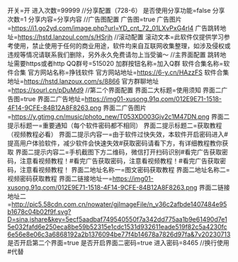 开关=开
进入次数=99999
//分享配置（728-6）
是否使用分享功能=false
分享次数=1
分享内容=分享内容
//广告图配置
广告图=true
广告图片=https://i1.go2yd.com/image.php?url=YD_cnt_72_01LXvPxG4rl4
广告跳转地址=https://hstd.lanzoul.com/s/HSrjh
//滚动配置
滚动文本=此软件仅提供学习参考使用，禁止使用于任何的商业用途，软件均来自互联网收集整理，如涉及侵权或违规等情况请联系我们删除，另外永久免费请勿上当受骗～
//主界面配置 跳转地址需要https或者http
QQ群号=515020
加群按钮名称=加入Q群
软件合集名称=软件合集
官方网站名称=挣钱软件
官方网站地址=https://6-y.cn/HAzzFS
软件合集地址=https://hstd.lanzoux.com/s/8866
官方群聊地址=https://sourl.cn/pDuMd9
//第二个界面配置
界面二大标题=使用须知
界面二广告图=true
界面二广告地址=https://img01-xusong.91q.com/012E9E71-1518-4F14-9CFE-84B12A8F8263.png
界面二广告图片=https://y.gtimg.cn/music/photo_new/T053XD003Gjv2c1M47DN.png
界面二提示标题一=重要通知（每个软件密码都不相同）
界面二提示标题二=获取教程（视频教程必看）
界面二提示内容一=由于软件过快失效，本软件开启密码进入#提高用户体验软件，减少软件会快速失效#获取密码请看下方，有详细教程教你获取
界面二提示内容二=手机截图下方二维码，微信打开扫码识别#看完广告获取密码，注意看视频教程！#看完广告获取密码，注意看视频教程！#看完广告获取密码，注意看视频教程！
界面二地址名称一=图文密码获取教程
界面二地址名称二=视频密码获取教程
界面二链接地址一=https://img01-xusong.91q.com/012E9E71-1518-4F14-9CFE-84B12A8F8263.png
界面二链接地址二=http://pic5.58cdn.com.cn/nowater/gjImageFile/n_v36c2afbde1407484e95b1678c04b02f9f.svg?D=sina,ishare&key=5ecf5aadbaf749540550f7a342dd775aa1b9e61490d7e15e032fafd6e250eca8be59b52315e1cdc1531d932611eade519f82c5a4230fc6e56e8e06c3a6868192a2b1376094be77f4b14678a7826d97fa&7v20230713
是否开启第二个界面=true
是否开启界面二密码=true
进入密码=8465
//换行使用#代替
